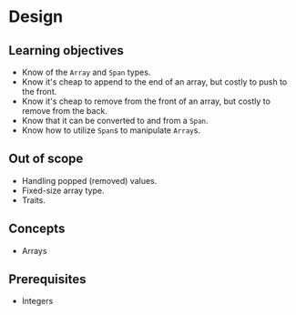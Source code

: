 # Design

## Learning objectives

- Know of the `Array` and `Span` types.
- Know it's cheap to append to the end of an array, but costly to push to the front.
- Know it's cheap to remove from the front of an array, but costly to remove from the back.
- Know that it can be converted to and from a `Span`.
- Know how to utilize `Span`s to manipulate `Array`s.

## Out of scope

- Handling popped (removed) values.
- Fixed-size array type.
- Traits.

## Concepts

- Arrays

## Prerequisites

- Integers

